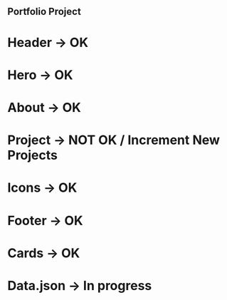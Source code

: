 ## Portfolio Project

# Header -> OK 

# Hero -> OK

# About -> OK

# Project -> NOT OK / Increment New Projects

# Icons -> OK

# Footer -> OK

# Cards -> OK 

# Data.json -> In progress